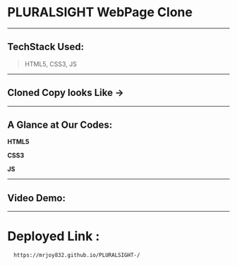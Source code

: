 # PLURALSIGHT WebPage Clone
---

## TechStack Used: 
> HTML5, CSS3, JS 
---
## Cloned Copy looks Like ->

---
## A Glance at Our Codes:

**HTML5**

**CSS3**

**JS**


---

## Video Demo:

---
# Deployed Link : 
```
  https://mrjoy832.github.io/PLURALSIGHT-/

```